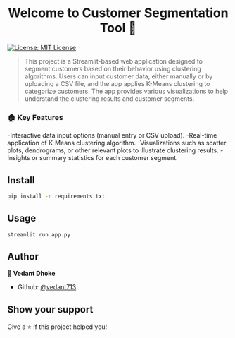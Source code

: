 <h1 align="center">Welcome to Customer Segmentation Tool 👋</h1>
<p>
  <a href="#" target="_blank">
    <img alt="License: MIT License" src="https://img.shields.io/badge/License-MIT License-yellow.svg" />
  </a>
</p>

> This project is a Streamlit-based web application designed to segment customers based on their behavior using clustering algorithms. Users can input customer data, either manually or by uploading a CSV file, and the app applies K-Means clustering to categorize customers. The app provides various visualizations to help understand the clustering results and customer segments.

### 🏠 Key Features

-Interactive data input options (manual entry or CSV upload).
-Real-time application of K-Means clustering algorithm.
-Visualizations such as scatter plots, dendrograms, or other relevant plots to illustrate clustering results.
-Insights or summary statistics for each customer segment.

## Install

```sh
pip install -r requirements.txt
```

## Usage

```sh
streamlit run app.py
```

## Author

👤 **Vedant Dhoke**

* Github: [@vedant713](https://github.com/vedant713)

## Show your support

Give a ⭐️ if this project helped you!

